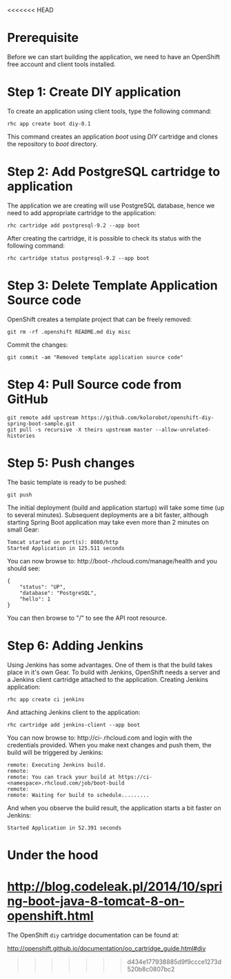 <<<<<<< HEAD
# Prerequisite

Before we can start building the application, we need to have an OpenShift free account and client tools installed.

# Step 1: Create DIY application

To create an application using client tools, type the following command:

    rhc app create boot diy-0.1

This command creates an application *boot* using *DIY* cartridge and clones the repository to *boot* directory.

# Step 2: Add PostgreSQL cartridge to application

The application we are creating will use PostgreSQL database, hence we need to add appropriate cartridge to the application:

	rhc cartridge add postgresql-9.2 --app boot

After creating the cartridge, it is possible to check its status with the following command:

    rhc cartridge status postgresql-9.2 --app boot

# Step 3: Delete Template Application Source code

OpenShift creates a template project that can be freely removed:

    git rm -rf .openshift README.md diy misc

Commit the changes:

    git commit -am "Removed template application source code"

# Step 4: Pull Source code from GitHub

    git remote add upstream https://github.com/kolorobot/openshift-diy-spring-boot-sample.git
    git pull -s recursive -X theirs upstream master --allow-unrelated-histories

# Step 5: Push changes

The basic template is ready to be pushed:

	git push

The initial deployment (build and application startup) will take some time (up to several minutes). Subsequent deployments are a bit faster, although starting Spring Boot application may take even more than 2 minutes on small Gear:

	Tomcat started on port(s): 8080/http
	Started Application in 125.511 seconds

You can now browse to: http://boot-<namespace>.rhcloud.com/manage/health and you should see:

	{
		"status": "UP",
		"database": "PostgreSQL",
		"hello": 1
	}

You can then browse to "/" to see the API root resource.

# Step 6: Adding Jenkins

Using Jenkins has some advantages. One of them is that the build takes place in it's own Gear. To build with Jenkins, OpenShift needs a server and a Jenkins client cartridge attached to the application. Creating Jenkins application:

	rhc app create ci jenkins

And attaching Jenkins client to the application:

	rhc cartridge add jenkins-client --app boot

You can now browse to: http://ci-<namespace>.rhcloud.com and login with the credentials provided. When you make next changes and push them, the build will be triggered by Jenkins:

	remote: Executing Jenkins build.
	remote:
	remote: You can track your build at https://ci-<namespace>.rhcloud.com/job/boot-build
	remote:
	remote: Waiting for build to schedule.........

And when you observe the build result, the application starts a bit faster on Jenkins:

	Started Application in 52.391 seconds

# Under the hood

http://blog.codeleak.pl/2014/10/spring-boot-java-8-tomcat-8-on-openshift.html
=======
The OpenShift `diy` cartridge documentation can be found at:

http://openshift.github.io/documentation/oo_cartridge_guide.html#diy
>>>>>>> d434e177938885d9f9ccce1273d520b8c0807bc2

